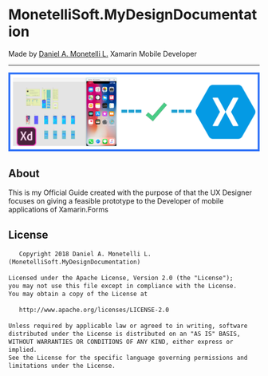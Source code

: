 # MonetelliSoft.MyDesignDocumentation


Made by [Daniel A. Monetelli L.](https://github.com/monetelli) Xamarin Mobile Developer

---

![Design Documentation](https://github.com/MonetelliSoft/MonetelliSoft.MyDesignDocumentation/blob/master/DesignDocumentation.png)

## About
This is my Official Guide created with the purpose of that the UX Designer focuses on giving a feasible prototype to the Developer of mobile applications of Xamarin.Forms

License
-------

       Copyright 2018 Daniel A. Monetelli L.(MonetelliSoft.MyDesignDocumentation)

    Licensed under the Apache License, Version 2.0 (the "License");
    you may not use this file except in compliance with the License.  
    You may obtain a copy of the License at

       http://www.apache.org/licenses/LICENSE-2.0

    Unless required by applicable law or agreed to in writing, software
    distributed under the License is distributed on an "AS IS" BASIS,
    WITHOUT WARRANTIES OR CONDITIONS OF ANY KIND, either express or implied.
    See the License for the specific language governing permissions and
    limitations under the License.
